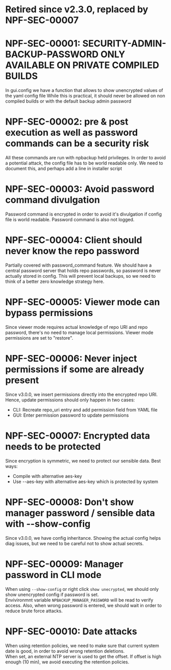 # Retired since v2.3.0, replaced by NPF-SEC-00007
# NPF-SEC-00001: SECURITY-ADMIN-BACKUP-PASSWORD ONLY AVAILABLE ON PRIVATE COMPILED BUILDS

In gui.config we have a function that allows to show unencrypted values of the yaml config file
While this is practical, it should never be allowed on non compiled builds or with the default backup admin password

# NPF-SEC-00002: pre & post execution as well as password commands can be a security risk

All these commands are run with npbackup held privileges.
In order to avoid a potential attack, the config file has to be world readable only.
We need to document this, and perhaps add a line in installer script

# NPF-SEC-00003: Avoid password command divulgation

Password command is encrypted in order to avoid it's divulgation if config file is world readable.
Password command is also not logged.

# NPF-SEC-00004: Client should never know the repo password

Partially covered with password_command feature.
We should have a central password server that holds repo passwords, so password is never actually stored in config.
This will prevent local backups, so we need to think of a better zero knowledge strategy here.

# NPF-SEC-00005: Viewer mode can bypass permissions

Since viewer mode requires actual knowledge of repo URI and repo password, there's no need to manage local permissions.
Viewer mode permissions are set to "restore".

# NPF-SEC-00006: Never inject permissions if some are already present

Since v3.0.0, we insert permissions directly into the encrypted repo URI.
Hence, update permissions should only happen in two cases:
- CLI: Recreate repo_uri entry and add permission field from YAML file
- GUI: Enter permission password to update permissions

# NPF-SEC-00007: Encrypted data needs to be protected

Since encryption is symmetric, we need to protect our sensible data.
Best ways:
- Compile with alternative aes-key
- Use --aes-key with alternative aes-key which is protected by system

# NPF-SEC-00008: Don't show manager password / sensible data with --show-config

Since v3.0.0, we have config inheritance. Showing the actual config helps diag issues, but we need to be careful not
to show actual secrets.

# NPF-SEC-00009: Manager password in CLI mode

When using `--show-config` or right click `show unecrypted`, we should only show unencrypted config if password is set.  
Envivironmnt variable `NPBACKUP_MANAGER_PASSWORD` will be read to verify access.
Also, when wrong password is entered, we should wait in order to reduce brute force attacks.

# NPF-SEC-00010: Date attacks

When using retention policies, we need to make sure that current system date is good, in order to avoid wrong retention deletions.  
When set, an external NTP server is used to get the offset. If offset is high enough (10 min), we avoid executing the retention policies.
